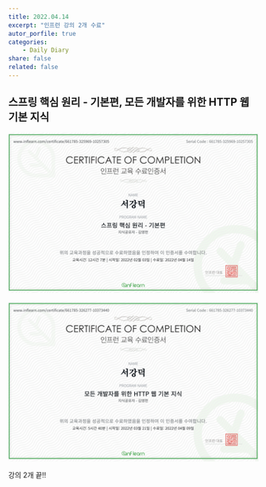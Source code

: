 ```yaml
---
title: 2022.04.14
excerpt: "인프런 강의 2개 수료"
autor_porfile: true
categories:
    - Daily Diary
share: false
related: false
---
```


## 스프링 핵심 원리 - 기본편, 모든 개발자를 위한 HTTP 웹 기본 지식

<p align ="center"><img src="../../assets/images/blogImg/spring_core_basic-certificate.png"/></p>
<p align ="center"><img src="../../assets/images/blogImg/http-certificate.png"/></p>

강의 2개 끝‼️